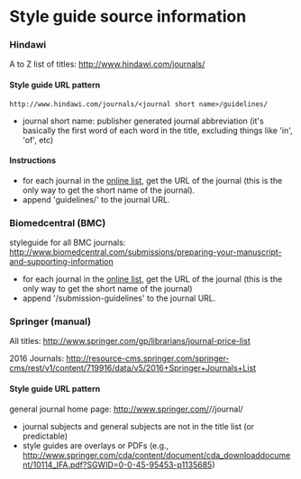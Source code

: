 # Style guide source information

### Hindawi
A to Z list of titles: http://www.hindawi.com/journals/

#### Style guide URL pattern
``http://www.hindawi.com/journals/<journal short name>/guidelines/``

- journal short name: publisher generated journal abbreviation (it's basically the first word of each word in the title, excluding things like 'in', 'of', etc)

#### Instructions
- for each journal in the [online list](http://www.hindawi.com/journals/), get the URL of the journal (this is the only way to get the short name of the journal).
- append 'guidelines/' to the journal URL.

### Biomedcentral (BMC)
styleguide for all BMC journals: http://www.biomedcentral.com/submissions/preparing-your-manuscript-and-supporting-information

- for each journal in the [online list](http://www.biomedcentral.com/journals), get the URL of the journal (this is the only way to get the short name of the journal)
- append '/submission-guidelines' to the journal URL.

### Springer (manual)
All titles: http://www.springer.com/gp/librarians/journal-price-list

2016 Journals: http://resource-cms.springer.com/springer-cms/rest/v1/content/719916/data/v5/2016+Springer+Journals+List

#### Style guide URL pattern
general journal home page: http://www.springer.com/<general subject>/<primary subject>/journal/<journal number>

- journal subjects and general subjects are not in the title list (or predictable)
- style guides are overlays or PDFs (e.g., http://www.springer.com/cda/content/document/cda_downloaddocument/10114_IFA.pdf?SGWID=0-0-45-95453-p1135685)
